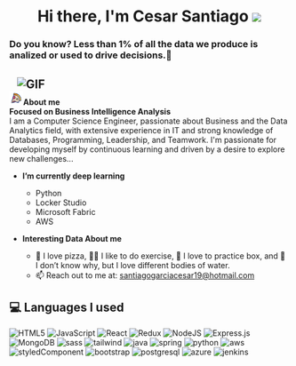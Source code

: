 <div class="header" align="center">
<h1>
  Hi there, I'm Cesar Santiago
  <img src="https://media.giphy.com/media/hvRJCLFzcasrR4ia7z/giphy.gif" width="28">
</h1>
</div>
<h3><strong>Do you know?</strong> Less than 1% of all the data we produce is analized or used to drive decisions.🤯</h3>

## <img align="right" alt="GIF" src="https://github.com/abhisheknaiidu/abhisheknaiidu/blob/master/code.gif?raw=true" width="490" />

<img src="pizza.gif" width="25px">**About me**<br>
**Focused on Business Intelligence Analysis**<br>
I am a Computer Science Engineer, passionate about Business and the Data Analytics field, with extensive experience in IT and strong knowledge of Databases, Programming, Leadership, and Teamwork. I'm passionate for developing myself by continuous learning and driven by a desire to explore new challenges...
- **I’m currently deep learning**
  - Python
  - Locker Studio
  - Microsoft Fabric
  - AWS

- **Interesting Data About me**
  - 🍕 I love pizza, 💪🏽 I like to do exercise, 🥊 I love to practice box, and 🌊 I don’t know why, but I love different bodies of water.
  - 📫 Reach out to me at: <a href="santiagogarciacesar19@hotmail.com">santiagogarciacesar19@hotmail.com</a>

## 💻 Languages I used 

<div>
  <img  alt="HTML5" src="https://img.shields.io/badge/html5-%23E34F26.svg?style=for-the-badge&logo=html5&logoColor=white"/>
  <img  alt="JavaScript" src="https://img.shields.io/badge/javascript-%23323330.svg?style=for-the-badge&logo=javascript&logoColor=%23F7DF1E"/>
  <img  alt="React" src="https://img.shields.io/badge/react-%2320232a.svg?style=for-the-badge&logo=react&logoColor=%2361DAFB"/>
  <img  alt="Redux" src="https://img.shields.io/badge/redux-%23593d88.svg?style=for-the-badge&logo=redux&logoColor=white"/>  
  <img  alt="NodeJS" src="https://img.shields.io/badge/node.js-%2343853D.svg?style=for-the-badge&logo=node-dot-js&logoColor=white"/>
  <img  alt="Express.js" src="https://img.shields.io/badge/express.js-%23404d59.svg?style=for-the-badge&logo=express&logoColor=%2361DAFB"/>
  <img  alt="MongoDB" src ="https://img.shields.io/badge/MongoDB-%234ea94b.svg?style=for-the-badge&logo=mongodb&logoColor=white"/>
  <img  alt="sass" src ="https://img.shields.io/badge/Sass-CC6699?style=for-the-badge&logo=sass&logoColor=white"/>
  <img  alt="tailwind" src="https://img.shields.io/badge/Tailwind_CSS-38B2AC?style=for-the-badge&logo=tailwind-css&logoColor=white"/>
  <img  alt="java" src ="https://img.shields.io/badge/Java-ED8B00?style=for-the-badge&logo=java&logoColor=white"/>
  <img  alt="spring" src ="https://img.shields.io/badge/Spring-6DB33F?style=for-the-badge&logo=spring&logoColor=white"/>
  <img  alt="python" src ="https://img.shields.io/badge/Python-14354C?style=for-the-badge&logo=python&logoColor=white"/>
  <img  alt="aws" src ="https://img.shields.io/badge/Amazon_AWS-232F3E?style=for-the-badge&logo=amazon-aws&logoColor=white"/>
  <img  alt="styledComponent" src ="https://img.shields.io/badge/styled--components-DB7093?style=for-the-badge&logo=styled-components&logoColor=white"/>
  <img  alt="bootstrap" src ="https://img.shields.io/badge/Bootstrap-563D7C?style=for-the-badge&logo=bootstrap&logoColor=white"/>
  <img  alt="postgresql" src="https://img.shields.io/badge/postgreSQL-4169E1.svg?style=for-the-badge&logo=postgresql&logoColor=white"/> 
  <img  alt="azure" src="https://img.shields.io/badge/Azure-0078D4?style=for-the-badge&logo=microsoftazure&logoColor=white" /> 
  <img  alt="jenkins" src="https://img.shields.io/badge/jenkins-D24939.svg?style=for-the-badge&logo=jenkins&logoColor=white" /> 
 <br><br>
</div>
